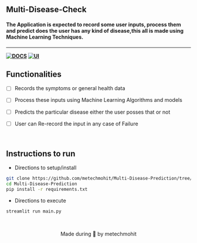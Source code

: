 <p align="left">
	<h2 align="left"> Multi-Disease-Check  </h2>
	<h4 align="left">  The Application is expected to record some user inputs, process them and predict does the user has any kind of disease,this all is made using Machine Learning Techniques.
 <h4>
</p>

---
[![DOCS](https://img.shields.io/badge/Documentation-see%20docs-green?style=for-the-badge&logo=appveyor)](INSERT_LINK_FOR_DOCS_HERE) 
  [![UI ](https://img.shields.io/badge/User%20Interface-Link%20to%20UI-orange?style=for-the-badge&logo=appveyor)](https://multiple-disease-check.streamlit.app/)


## Functionalities
- [ ]   Records the symptoms or general health data
- [ ]   Process these inputs using Machine Learning Algorithms and models 
- [ ]   Predicts the particular disease either the user posses that or not
- [ ]   User can Re-record the input in any case of Failure  
 

<br>


## Instructions to run


* Directions to setup/install
```bash
git clone https://github.com/metechmohit/Multi-Disease-Prediction/tree/main
cd Multi-Disease-Prediction
pip install -r requirements.txt

```

* Directions to execute

```bash
streamlit run main.py
```

<br>

<p align="center">
	Made during 🌙 by metechmohit
</p>
